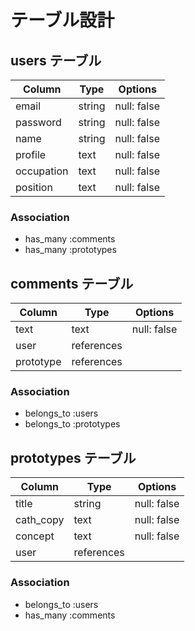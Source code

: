 
# テーブル設計

## users テーブル

| Column     | Type   | Options     |
| ---------- | ------ | ----------- |
| email      | string | null: false |
| password   | string | null: false |
| name       | string | null: false |
| profile    | text   | null: false |
| occupation | text   | null: false |
| position   | text   | null: false |

### Association

- has_many :comments
- has_many :prototypes


## comments テーブル

| Column    | Type       | Options                        |
| --------- | ---------- | ------------------------------ |
| text      | text       | null: false                    |
| user      | references |                                |
| prototype | references |                                |

### Association

- belongs_to :users
- belongs_to :prototypes

## prototypes テーブル

| Column    | Type       | Options                        |
| --------- | ---------- | ------------------------------ |
| title     | string     | null: false                    |
| cath_copy | text       | null: false                    |
| concept   | text       | null: false                    |
| user      | references |                                |

### Association

- belongs_to :users
- has_many :comments